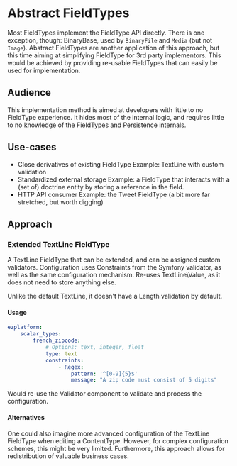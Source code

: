 # Abstract FieldTypes

Most FieldTypes implement the FieldType API directly. There is one exception, though: BinaryBase, used by
`BinaryFile` and `Media` (but not `Image`). Abstract FieldTypes are another application of this approach,
but this time aiming at simplifying FieldType for 3rd party implementors. This would be achieved by
providing re-usable FieldTypes that can easily be used for implementation.

## Audience
This implementation method is aimed at developers with little to no FieldType experience.
It hides most of the internal logic, and requires little to no knowledge of the FieldTypes and Persistence
internals.

## Use-cases
- Close derivatives of existing FieldType
  Example: TextLine with custom validation
- Standardized external storage 
  Example: a FieldType that interacts with a (set of) doctrine entity by storing a reference in the field.
- HTTP API consumer
  Example: the Tweet FieldType (a bit more far stretched, but worth digging)

## Approach

### Extended TextLine FieldType
A TextLine FieldType that can be extended, and can be assigned custom validators.
Configuration uses Constraints from the Symfony validator, as well as the same configuration mechanism.
Re-uses TextLine\Value, as it does not need to store anything else.

Unlike the default TextLine, it doesn't have a Length validation by default.

#### Usage
```yaml
ezplatform:
    scalar_types:
        french_zipcode:
            # Options: text, integer, float
            type: text
            constraints:
                - Regex:
                    pattern: '^[0-9]{5}$'
                    message: "A zip code must consist of 5 digits"
```

Would re-use the Validator component to validate and process the configuration.

#### Alternatives
One could also imagine more advanced configuration of the TextLine FieldType when editing a ContentType.
However, for complex configuration schemes, this might be very limited. Furthermore, this approach allows
for redistribution of valuable business cases.
